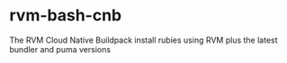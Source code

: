 # rvm-bash-cnb
The RVM Cloud Native Buildpack install rubies using RVM plus the latest bundler and puma versions
